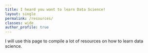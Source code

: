 ```yaml
---
title: I heard you want to learn Data Science!
layout: single
permalink: /resources/
classes: wide
author_profile: true
---
```


I will use this page to compile a lot of resources on how to learn data science.